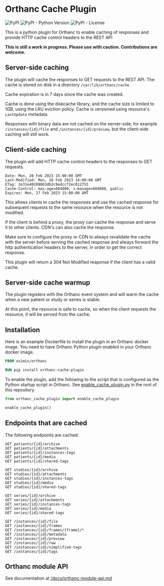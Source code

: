 Orthanc Cache Plugin
====================

![PyPI](https://img.shields.io/pypi/v/orthanc-cache-plugin)
![PyPI - Python Version](https://img.shields.io/pypi/pyversions/orthanc-cache-plugin)
![PyPI - License](https://img.shields.io/pypi/l/orthanc-cache-plugin)

This is a python plugin for Orthanc to enable caching of responses and provide 
HTTP cache control headers to the REST API

**This is still a work in progress. Please use with caution. Contributions are welcome.**

## Server-side caching

The plugin will cache the responses to GET requests to the REST API. The cache 
is stored on disk in a directory `/var/lib/orthanc/cache`. 

Cache expiration is in 7 days since the cache was created.

Cache is done using the diskcache library, and the cache size is limited to 1GB,
using the LRU eviction policy. Cache is versioned using resource's `LastUpdate`
metadata.

Responses with binary data are not cached on the server-side, for example
`/instances/{id}/file` and `/instances/{id}/preview`, but the client-side
caching will still work.

## Client-side caching

The plugin will add HTTP cache control headers to the responses to GET requests.

```
Date: Mon, 20 Feb 2023 15:00:00 GMT
Last-Modified: Mon, 20 Feb 2023 14:00:00 GMT
ETag: 2e31e40208063db2c9edccf2ec012753
Cache-Control: max-age=604800, s-maxage=604800, public
Expires: Mon, 27 Feb 2023 15:00:00 GMT    
```

This allows clients to cache the responses and use the cached response for
subsequent requests to the same resource when the resource is not modified.

If the client is behind a proxy, the proxy can cache the response and serve it to other
clients. CDN's can also cache the response.

Make sure to configure the proxy or CDN to always revalidate the cache with the server
before serving the cached response and always forward the http authentication headers
to the server, in order to get the correct response.

This plugin will return a 304 Not Modified response if the client has a valid cache.

## Server-side cache warmup

The plugin registers with the Orthanc event system and will warm the cache
when a new patient or study or series is stable.

At this point, the resource is safe to cache, so when the client requests the
resource, it will be served from the cache.

## Installation

Here is an example Dockerfile to install the plugin in an Orthanc docker image.
You need to have Orthanc Python plugin enabled in your Orthanc docker image.

```Dockerfile
FROM osimis/orthanc

RUN pip install orthanc-cache-plugin
```

To enable the plugin, add the following to the script that is configured as the
Python startup script in Orthanc. See [enable_cache_plugin.py](https://github.com/holabene/orthanc-cache-plugin/blob/master/enable_cache_plugin.py) in the root of this repository.

```python
from orthanc_cache_plugin import enable_cache_plugin

enable_cache_plugin()
```

## Endpoints that are cached

The following endpoints are cached:

```
GET patients/{id}/archive
GET patients/{id}/attachments
GET patients/{id}/instances-tags
GET patients/{id}/media
GET patients/{id}/shared-tags

GET studies/{id}/archive
GET studies/{id}/attachments
GET studies/{id}/instances-tags
GET studies/{id}/media
GET studies/{id}/shared-tags

GET series/{id}/archive
GET series/{id}/attachments
GET series/{id}/instances-tags
GET series/{id}/media
GET series/{id}/shared-tags

GET /instances/{id}/file
GET /instances/{id}/frames
GET /instances/{id}/frames/{frame}/*
GET /instances/{id}/metadata
GET /instances/{id}/preview
GET /instances/{id}/raw
GET /instances/{id}/simplified-tags
GET /instances/{id}/tags
```

## Orthanc module API

See documentation at [/docs/orthanc-module-api.md](https://github.com/holabene/orthanc-cache-plugin/blob/master/docs/orthanc-module-api.md)
